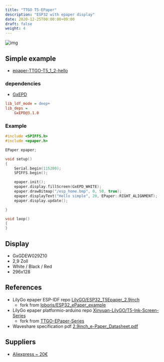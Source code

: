 ```yaml
---
title: "TTGO T5-EPaper"
description: "ESP32 with epaper display"
date: 2020-12-25T00:00:00+09:00
draft: false
weight: 4
---
```

![img](/images/ttgo_t5-epaper.png)

## Simple example
* [epaper-TTGO-T5_1_2-hello](https://github.com/ESP32Home/epaper-TTGO-T5_1_2-hello)

### dependencies
* [GxEPD](https://github.com/ZinggJM/GxEPD)

```ini
lib_ldf_mode = deep+
lib_deps =
    GxEPD@3.1.0
```

### Example
```c++
#include <SPIFFS.h>
#include <epaper.h>

EPaper epaper;

void setup()
{
    Serial.begin(115200);
    SPIFFS.begin();

    epaper.init();
    epaper.display.fillScreen(GxEPD_WHITE);
    epaper.drawBitmap("/esp_home.bmp", 0, 50, true);
    epaper.displayText("Hello simple", 20, EPaper::RIGHT_ALIGNMENT);
    epaper.display.update();

}

void loop()
{
}
```
## Display
* GxGDEW029Z10
* 2,9 Zoll
* White / Black / Red
* 296x128

## References
* LilyGo epaper ESP-IDF repo [LilyGO/ESP32_T5Epaper_2.9inch](https://github.com/LilyGO/ESP32_T5Epaper_2.9inch)
    * fork from [loboris/ESP32_ePaper_example](https://github.com/loboris/ESP32_ePaper_example) 
* LilyGo epaper platformio-arduino repo [Xinyuan-LilyGO/T5-Ink-Screen-Series](https://github.com/Xinyuan-LilyGO/T5-Ink-Screen-Series)
    * fork from [TTGO-EPaper-Series](https://github.com/lewisxhe/TTGO-EPaper-Series)
* Waveshare specification pdf [2.9inch_e-Paper_Datasheet.pdf](https://github.com/LilyGO/ESP32_T5Epaper_2.9inch/blob/master/Documents/2.9inch_e-Paper_Datasheet.pdf)
## Suppliers
* [Aliexpress ~ 20€](https://de.aliexpress.com/item/32854552241.html?spm=a2g0s.9042311.0.0.27424c4djfgWXd)
